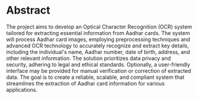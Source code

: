 # Abstract

The project aims to develop an Optical Character Recognition (OCR) system tailored for extracting essential information from Aadhar cards. The system will process Aadhar card images, employing preprocessing techniques and advanced OCR technology to accurately recognize and extract key details, including the individual's name, Aadhar number, date of birth, address, and other relevant information. The solution prioritizes data privacy and security, adhering to legal and ethical standards. Optionally, a user-friendly interface may be provided for manual verification or correction of extracted data. The goal is to create a reliable, scalable, and compliant system that streamlines the extraction of Aadhar card information for various applications.
